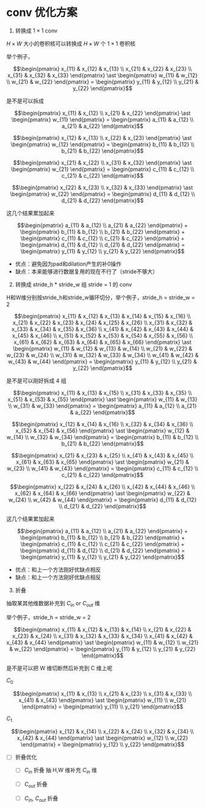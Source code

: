 # conv 优化方案

1. 转换成 $1 \times 1$ conv

$H \times W$ 大小的卷积核可以转换成 $H \times W$ 个 $1 \times 1$ 卷积核

举个例子，

```math
\begin{pmatrix}
	x_{11} & x_{12} & x_{13} \\
	x_{21} & x_{22} & x_{23} \\
	x_{31} & x_{32} & x_{33}
\end{pmatrix}
\ast
\begin{pmatrix}
	w_{11} & w_{12} \\
	w_{21} & w_{22}
\end{pmatrix}
=
\begin{pmatrix}
	y_{11} & y_{12} \\
	y_{21} & y_{22}
\end{pmatrix}
```

是不是可以拆成

```math
\begin{pmatrix}
	x_{11} & x_{12} \\
	x_{21} & x_{22}
\end{pmatrix}
\ast
\begin{pmatrix}
	w_{11}
\end{pmatrix}
=
\begin{pmatrix}
	a_{11} & a_{12} \\
	a_{21} & a_{22}
\end{pmatrix}
```

```math
\begin{pmatrix}
	x_{12} & x_{13} \\
	x_{22} & x_{23}
\end{pmatrix}
\ast
\begin{pmatrix}
	w_{12}
\end{pmatrix}
=
\begin{pmatrix}
	b_{11} & b_{12} \\
	b_{21} & b_{22}
\end{pmatrix}
```

```math
\begin{pmatrix}
	x_{21} & x_{22} \\
	x_{31} & x_{32}
\end{pmatrix}
\ast
\begin{pmatrix}
	w_{21}
\end{pmatrix}
=
\begin{pmatrix}
	c_{11} & c_{12} \\
	c_{21} & c_{22}
\end{pmatrix}
```

```math
\begin{pmatrix}
	x_{22} & x_{23} \\
	x_{32} & x_{33}
\end{pmatrix}
\ast
\begin{pmatrix}
	w_{22}
\end{pmatrix}
=
\begin{pmatrix}
	d_{11} & d_{12} \\
	d_{21} & d_{22}
\end{pmatrix}
```

这几个结果累加起来

```math
\begin{pmatrix}
	a_{11} & a_{12} \\
	a_{21} & a_{22}
\end{pmatrix}
+
\begin{pmatrix}
	b_{11} & b_{12} \\
	b_{21} & b_{22}
\end{pmatrix}
+
\begin{pmatrix}
	c_{11} & c_{12} \\
	c_{21} & c_{22}
\end{pmatrix}
+
\begin{pmatrix}
	d_{11} & d_{12} \\
	d_{21} & d_{22}
\end{pmatrix}
=
\begin{pmatrix}
	y_{11} & y_{12} \\
	y_{21} & y_{22}
\end{pmatrix}
```

- 优点：避免因为pad和dilation产生的补0操作
- 缺点：本来能够进行数据复用的现在不行了（stride不够大）

2. 转换成 stride_h * stride_w 组 stride = 1 的 conv

H和W维分别按stride_h和stride_w循环切分，举个例子，stride_h = stride_w = 2

```math
\begin{pmatrix}
	x_{11} & x_{12} & x_{13} & x_{14} & x_{15} & x_{16} \\
	x_{21} & x_{22} & x_{23} & x_{24} & x_{25} & x_{26} \\
	x_{31} & x_{32} & x_{33} & x_{34} & x_{35} & x_{36} \\
	x_{41} & x_{42} & x_{43} & x_{44} & x_{45} & x_{46} \\
	x_{51} & x_{52} & x_{53} & x_{54} & x_{55} & x_{56} \\
	x_{61} & x_{62} & x_{63} & x_{64} & x_{65} & x_{66} 
\end{pmatrix}
\ast
\begin{pmatrix}
	w_{11} & w_{12} & w_{13} & w_{14} \\
	w_{21} & w_{22} & w_{23} & w_{24} \\
	w_{31} & w_{32} & w_{33} & w_{34} \\
	w_{41} & w_{42} & w_{43} & w_{44}
\end{pmatrix}
=
\begin{pmatrix}
	y_{11} & y_{12} \\
	y_{21} & y_{22}
\end{pmatrix}
```

是不是可以刚好拆成 4 组

```math
\begin{pmatrix}
	x_{11} & x_{13} & x_{15} \\
	x_{31} & x_{33} & x_{35} \\
	x_{51} & x_{53} & x_{55}
\end{pmatrix}
\ast
\begin{pmatrix}
	w_{11} & w_{13} \\
	w_{31} & w_{33}
\end{pmatrix}
=
\begin{pmatrix}
	a_{11} & a_{12} \\
	a_{21} & a_{22}
\end{pmatrix}
```

```math
\begin{pmatrix}
	x_{12} & x_{14} & x_{16} \\
	x_{32} & x_{34} & x_{36} \\
	x_{52} & x_{54} & x_{56}
\end{pmatrix}
\ast
\begin{pmatrix}
	w_{12} & w_{14} \\
	w_{32} & w_{34}
\end{pmatrix}
=
\begin{pmatrix}
	b_{11} & b_{12} \\
	b_{21} & b_{22}
\end{pmatrix}
```

```math
\begin{pmatrix}
	x_{21} & x_{23} & x_{25} \\
	x_{41} & x_{43} & x_{45} \\
	x_{61} & x_{63} & x_{65}
\end{pmatrix}
\ast
\begin{pmatrix}
	w_{21} & w_{23} \\
	w_{41} & w_{43}
\end{pmatrix}
=
\begin{pmatrix}
	c_{11} & c_{12} \\
	c_{21} & c_{22}
\end{pmatrix}
```

```math
\begin{pmatrix}
	x_{22} & x_{24} & x_{26} \\
	x_{42} & x_{44} & x_{46} \\
	x_{62} & x_{64} & x_{66} 
\end{pmatrix}
\ast
\begin{pmatrix}
	w_{22} & w_{24} \\
	w_{42} & w_{44}
\end{pmatrix}
=
\begin{pmatrix}
	d_{11} & d_{12} \\
	d_{21} & d_{22}
\end{pmatrix}
```

这几个结果累加起来

```math
\begin{pmatrix}
	a_{11} & a_{12} \\
	a_{21} & a_{22}
\end{pmatrix}
+
\begin{pmatrix}
	b_{11} & b_{12} \\
	b_{21} & b_{22}
\end{pmatrix}
+
\begin{pmatrix}
	c_{11} & c_{12} \\
	c_{21} & c_{22}
\end{pmatrix}
+
\begin{pmatrix}
	d_{11} & d_{12} \\
	d_{21} & d_{22}
\end{pmatrix}
=
\begin{pmatrix}
	y_{11} & y_{12} \\
	y_{21} & y_{22}
\end{pmatrix}
```

- 优点：和上一个方法刚好优缺点相反
- 缺点：和上一个方法刚好优缺点相反

3. 折叠

抽取某其他维数据补充到 $C_{in}$ or $C_{out}$ 维

举个例子，stride_h = stride_w = 2

```math
\begin{pmatrix}
	x_{11} & x_{12} & x_{13} & x_{14} \\
	x_{21} & x_{22} & x_{23} & x_{24} \\
	x_{31} & x_{32} & x_{33} & x_{34} \\
	x_{41} & x_{42} & x_{43} & x_{44}
\end{pmatrix}
\ast
\begin{pmatrix}
	w_{11} & w_{12} \\
	w_{21} & w_{22}
\end{pmatrix}
=
\begin{pmatrix}
	y_{11} & y_{12} \\
	y_{21} & y_{22}
\end{pmatrix}
```

是不是可以把 W 维切断然后补充到 C 维上呢

$C_0$

```math
\begin{pmatrix}
	x_{11} & x_{13} \\
	x_{21} & x_{23} \\
	x_{31} & x_{33} \\
	x_{41} & x_{43}
\end{pmatrix}
\ast
\begin{pmatrix}
	w_{11} \\
	w_{21}
\end{pmatrix}
=
\begin{pmatrix}
	y_{11} \\
	y_{21}
\end{pmatrix}
```

$C_1$

```math
\begin{pmatrix}
	x_{12} & x_{14} \\
	x_{22} & x_{24} \\
	x_{32} & x_{34} \\
	x_{42} & x_{44}
\end{pmatrix}
\ast
\begin{pmatrix}
	w_{12} \\
	w_{22}
\end{pmatrix}
=
\begin{pmatrix}
	y_{12} \\
	y_{22}
\end{pmatrix}
```


- [ ] 折叠优化
    - [ ] $C_{in}$ 折叠 抽 H,W 维补充 $C_{in}$ 维
    - [ ] $C_{out}$ 折叠
    - [ ] $C_{in}$, $C_{out}$ 折叠

